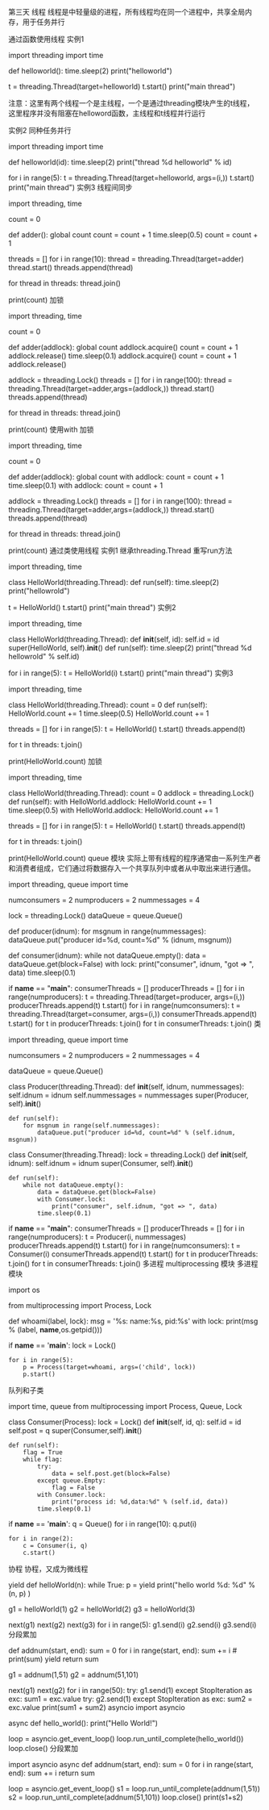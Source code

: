 ﻿第三天
线程
线程是中轻量级的进程，所有线程均在同一个进程中，共享全局内存，用于任务并行

通过函数使用线程
实例1

import threading
import time


def helloworld():
    time.sleep(2)
    print("helloworld")


t = threading.Thread(target=helloworld)
t.start()
print("main thread")

注意：这里有两个线程一个是主线程，一个是通过threading模块产生的t线程， 这里程序并没有阻塞在helloword函数，主线程和t线程并行运行

实例2 同种任务并行

import threading
import time


def helloworld(id):
    time.sleep(2)
    print("thread %d helloworld" % id)


for i in range(5):
    t = threading.Thread(target=helloworld, args=(i,))
    t.start()
print("main thread")
实例3 线程间同步

import threading, time

count = 0

def adder():
    global count
    count = count + 1
    time.sleep(0.5)
    count = count + 1

threads = []
for i in range(10):
    thread = threading.Thread(target=adder)
    thread.start()
    threads.append(thread)

for thread in threads:
    thread.join()

print(count)
加锁

import threading, time

count = 0

def adder(addlock):
    global count
    addlock.acquire()
    count = count + 1
    addlock.release()
    time.sleep(0.1)
    addlock.acquire()
    count = count + 1
    addlock.release()

addlock = threading.Lock()
threads = []
for i in range(100):
    thread = threading.Thread(target=adder,args=(addlock,))
    thread.start()
    threads.append(thread)

for thread in threads:
    thread.join()

print(count)
使用with 加锁

import threading, time

count = 0

def adder(addlock):
    global count
    with addlock:
        count = count + 1
    time.sleep(0.1)
    with addlock:
        count = count + 1

addlock = threading.Lock()
threads = []
for i in range(100):
    thread = threading.Thread(target=adder,args=(addlock,))
    thread.start()
    threads.append(thread)

for thread in threads:
    thread.join()

print(count)
通过类使用线程
实例1 继承threading.Thread 重写run方法

import threading, time


class HelloWorld(threading.Thread):
    def run(self):
        time.sleep(2)
        print("hellowrold")


t = HelloWorld()
t.start()
print("main thread")
实例2

import threading, time


class HelloWorld(threading.Thread):
    def __init__(self, id):
        self.id = id
        super(HelloWorld, self).__init__()
    def run(self):
        time.sleep(2)
        print("thread %d hellowrold" % self.id)

for i in range(5):
    t = HelloWorld(i)
    t.start()
print("main thread")
实例3

import threading, time


class HelloWorld(threading.Thread):
    count = 0
    def run(self):
        HelloWorld.count += 1
        time.sleep(0.5)
        HelloWorld.count += 1

threads = []
for i in range(5):
    t = HelloWorld()
    t.start()
    threads.append(t)

for t in threads:
    t.join()

print(HelloWorld.count)
加锁

import threading, time


class HelloWorld(threading.Thread):
    count = 0
    addlock = threading.Lock()
    def run(self):
        with HelloWorld.addlock:
            HelloWorld.count += 1
        time.sleep(0.5)
        with HelloWorld.addlock:
            HelloWorld.count += 1

threads = []
for i in range(5):
    t = HelloWorld()
    t.start()
    threads.append(t)

for t in threads:
    t.join()

print(HelloWorld.count)
queue 模块
实际上带有线程的程序通常由一系列生产者和消费者组成，它们通过将数据存入一个共享队列中或者从中取出来进行通信。

import threading, queue
import time


numconsumers = 2
numproducers = 2
nummessages = 4

lock = threading.Lock()
dataQueue = queue.Queue()


def producer(idnum):
    for msgnum in range(nummessages):
        dataQueue.put("producer id=%d, count=%d" % (idnum, msgnum))


def consumer(idnum):
    while not dataQueue.empty():
        data = dataQueue.get(block=False)
        with lock:
            print("consumer", idnum, "got => ", data)
        time.sleep(0.1)

if __name__ == "__main__":
    consumerThreads = []
    producerThreads = []
    for i in  range(numproducers):
        t = threading.Thread(target=producer, args=(i,))
        producerThreads.append(t)
        t.start()
    for i in range(numconsumers):
        t = threading.Thread(target=consumer, args=(i,))
        consumerThreads.append(t)
        t.start()
    for t in producerThreads:
        t.join()
    for t in consumerThreads:
        t.join()
类

import threading, queue
import time


numconsumers = 2
numproducers = 2
nummessages = 4

dataQueue = queue.Queue()


class Producer(threading.Thread):
    def __init__(self, idnum, nummessages):
        self.idnum = idnum
        self.nummessages = nummessages
        super(Producer, self).__init__()


    def run(self):
        for msgnum in range(self.nummessages):
            dataQueue.put("producer id=%d, count=%d" % (self.idnum, msgnum))


class Consumer(threading.Thread):
    lock = threading.Lock()
    def __init__(self, idnum):
        self.idnum = idnum
        super(Consumer, self).__init__()

    def run(self):
        while not dataQueue.empty():
            data = dataQueue.get(block=False)
            with Consumer.lock:
                print("consumer", self.idnum, "got => ", data)
            time.sleep(0.1)

if __name__ == "__main__":
    consumerThreads = []
    producerThreads = []
    for i in  range(numproducers):
        t = Producer(i, nummessages)
        producerThreads.append(t)
        t.start()
    for i in range(numconsumers):
        t = Consumer(i)
        consumerThreads.append(t)
        t.start()
    for t in producerThreads:
        t.join()
    for t in consumerThreads:
        t.join()
多进程
multiprocessing 模块
多进程模块

import os

from multiprocessing import Process, Lock

def whoami(label, lock):
    msg = '%s: name:%s, pid:%s'
    with lock:
        print(msg % (label, __name__,os.getpid()))


if __name__ == '__main__':
    lock = Lock()

    for i in range(5):
        p = Process(target=whoami, args=('child', lock))
        p.start()
队列和子类

import time, queue
from multiprocessing import Process, Queue, Lock


class Consumer(Process):
    lock = Lock()
    def __init__(self, id, q):
        self.id = id
        self.post = q
        super(Consumer,self).__init__()

    def run(self):
        flag = True
        while flag:
            try:
                data = self.post.get(block=False)
            except queue.Empty:
                flag = False
            with Consumer.lock:
                print("process id: %d,data:%d" % (self.id, data))
            time.sleep(0.1)

if __name__ == '__main__':
    q = Queue()
    for i in range(10):
        q.put(i)

    for i in range(2):
        c = Consumer(i, q)
        c.start()
协程
协程，又成为微线程

yield
def helloWorld(n):
    while True:
        p = yield
        print("hello world %d: %d" % (n, p) )

g1 = helloWorld(1)
g2 = helloWorld(2)
g3 = helloWorld(3)

next(g1)
next(g2)
next(g3)
for i in range(5):
    g1.send(i)
    g2.send(i)
    g3.send(i)
分段累加

def addnum(start, end):
    sum = 0
    for i in range(start, end):
        sum += i
        # print(sum)
        yield
    return sum


g1 = addnum(1,51)
g2 = addnum(51,101)

next(g1)
next(g2)
for i in range(50):
    try:
        g1.send(1)
    except StopIteration as exc:
        sum1 = exc.value
    try:
        g2.send(1)
    except StopIteration as exc:
        sum2 = exc.value
print(sum1 + sum2)
asyncio
import asyncio

async def hello_world():
    print("Hello World!")

loop = asyncio.get_event_loop()
loop.run_until_complete(hello_world())
loop.close()
分段累加

import asyncio
async def addnum(start, end):
    sum = 0
    for i in range(start, end):
        sum += i
    return sum


loop = asyncio.get_event_loop()
s1 = loop.run_until_complete(addnum(1,51))
s2 = loop.run_until_complete(addnum(51,101))
loop.close()
print(s1+s2)